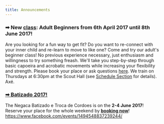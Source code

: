 ```yaml
---
title: Announcements
---
```


### ➡ New [class](#classes): Adult Beginners from 6th April 2017 until 8th June 2017!
Are you looking for a fun way to get fit? Do you want to re-connect with your inner child and re-learn to move to like one? Come and try our adult's beginner class! No previous experience necessary, just enthusiasm and willingness to try something freash. We'll take you step-by-step through basic capoeira and acrobatic movements while increasing your flexibility and strength. Please book your place or ask questions [here](mailto:negaca@capoeiracambridge.co.uk). We train on Thursdays at 6:30pm at the Scout Hall (see [Schedule Section](#classes) for details). Axé.

### [➡ Batizado 2017!](/batizado2017)
The Negaca Batizado e Troca de Cordoes is on the **2-4 June 2017**!  
Reserve your place for the whole weekend by [**booking now**](/batizado2017#info)!
https://www.facebook.com/events/1494548837239244/
